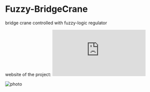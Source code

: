 # Fuzzy-BridgeCrane
bridge crane controlled with fuzzy-logic regulator

website of the project: ![website](http://neuron.tuke.sk/labbancz/project.html)

![photo](http://neuron.tuke.sk/labbancz/img/screen1.jpg)
